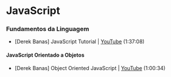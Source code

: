 # JavaScript

### Fundamentos da Linguagem

* [Derek Banas] JavaScript Tutorial | [YouTube](https://youtu.be/fju9ii8YsGs) (1:37:08)

#### JavaScript Orientado a Objetos

* [Derek Banas] Object Oriented JavaScript | [YouTube](https://youtu.be/O8wwnhdkPE4) (1:00:34)
